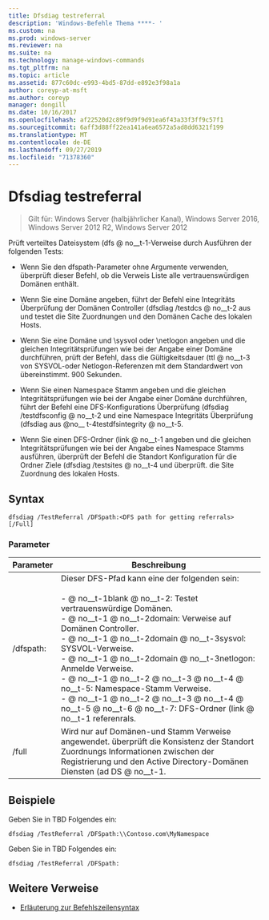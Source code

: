 ```yaml
---
title: Dfsdiag testreferral
description: 'Windows-Befehle Thema ****- '
ms.custom: na
ms.prod: windows-server
ms.reviewer: na
ms.suite: na
ms.technology: manage-windows-commands
ms.tgt_pltfrm: na
ms.topic: article
ms.assetid: 877c60dc-e993-4bd5-87dd-e892e3f98a1a
author: coreyp-at-msft
ms.author: coreyp
manager: dongill
ms.date: 10/16/2017
ms.openlocfilehash: af22520d2c89f9d9f9d91ea6f43a33f3ff9c57f1
ms.sourcegitcommit: 6aff3d88ff22ea141a6ea6572a5ad8dd6321f199
ms.translationtype: MT
ms.contentlocale: de-DE
ms.lasthandoff: 09/27/2019
ms.locfileid: "71378360"
---
```

# <a name="dfsdiag-testreferral"></a>Dfsdiag testreferral

>Gilt für: Windows Server (halbjährlicher Kanal), Windows Server 2016, Windows Server 2012 R2, Windows Server 2012

Prüft verteiltes Dateisystem \(dfs @ no__t-1-Verweise durch Ausführen der folgenden Tests:  
  
-   Wenn Sie den dfspath-Parameter ohne Argumente verwenden, überprüft dieser Befehl, ob die Verweis Liste alle vertrauenswürdigen Domänen enthält.  
  
-   Wenn Sie eine Domäne angeben, führt der Befehl eine Integritäts Überprüfung der Domänen Controller \(dfsdiag \/testdcs @ no__t-2 aus und testet die Site Zuordnungen und den Domänen Cache des lokalen Hosts.  
  
-   Wenn Sie eine Domäne und \\sysvol oder \\netlogon angeben und die gleichen Integritätsprüfungen wie bei der Angabe einer Domäne durchführen, prüft der Befehl, dass die Gültigkeitsdauer \(ttl @ no__t-3 von SYSVOL-oder Netlogon-Referenzen mit dem Standardwert von übereinstimmt. 900 Sekunden.  
  
-   Wenn Sie einen Namespace Stamm angeben und die gleichen Integritätsprüfungen wie bei der Angabe einer Domäne durchführen, führt der Befehl eine DFS-Konfigurations Überprüfung \(dfsdiag \/testdfsconfig @ no__t-2 und eine Namespace Integritäts Überprüfung \(dfsdiag aus @no__ t-4testdfsintegrity @ no__t-5.  
  
-   Wenn Sie einen DFS-Ordner \(link @ no__t-1 angeben und die gleichen Integritätsprüfungen wie bei der Angabe eines Namespace Stamms ausführen, überprüft der Befehl die Standort Konfiguration für die Ordner Ziele \(dfsdiag \/testsites @ no__t-4 und überprüft. die Site Zuordnung des lokalen Hosts.  
  
  
  
## <a name="syntax"></a>Syntax  
  
```  
dfsdiag /TestReferral /DFSpath:<DFS path for getting referrals> [/Full]  
```  
  
### <a name="parameters"></a>Parameter  
  
|Parameter|Beschreibung|  
|-------|--------|  
|\/dfspath: <path for getting referrals>|Dieser DFS-Pfad kann eine der folgenden sein:<br /><br />-    @ no__t-1blank @ no__t-2: Testet vertrauenswürdige Domänen.<br />-    @ no__t-1 @ no__t-2domain: Verweise auf Domänen Controller.<br />-    @ no__t-1 @ no__t-2domain @ no__t-3sysvol: SYSVOL-Verweise.<br />-    @ no__t-1 @ no__t-2domain @ no__t-3netlogon: Anmelde Verweise.<br />-    @ no__t-1 @ no__t-2 @ no__t-3 @ no__t-4 @ no__t-5: Namespace-Stamm Verweise.<br />-    @ no__t-1 @ no__t-2 @ no__t-3 @ no__t-4 @ no__t-5 @ no__t-6 @ no__t-7: DFS-Ordner \(link @ no__t-1 referenrals.|  
|\/full|Wird nur auf Domänen-und Stamm Verweise angewendet. überprüft die Konsistenz der Standort Zuordnungs Informationen zwischen der Registrierung und den Active Directory-Domänen Diensten \(ad DS @ no__t-1.|  
  
## <a name="BKMK_Examples"></a>Beispiele  
Geben Sie in TBD Folgendes ein:  
  
```  
dfsdiag /TestReferral /DFSpath:\\Contoso.com\MyNamespace  
```  
  
Geben Sie in TBD Folgendes ein:  
  
```  
dfsdiag /TestReferral /DFSpath:  
```  
  
## <a name="additional-references"></a>Weitere Verweise  
  
-   [Erläuterung zur Befehlszeilensyntax](command-line-syntax-key.md)  
  

